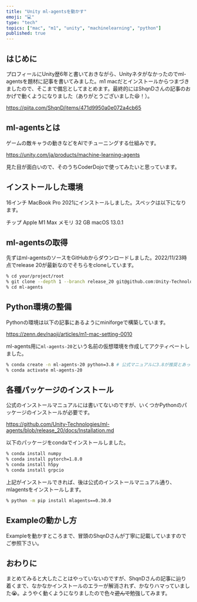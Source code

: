 ```yaml
---
title: "Unity ml-agentsを動かす"
emoji: "💻"
type: "tech"
topics: ["mac", "m1", "unity", "machinelearning", "python"]
published: true
---
```


## はじめに

プロフィールにUnity歴6年と書いておきながら、Unityネタがなかったのでml-agentsを題材に記事を書いてみました。m1 macだとインストールからつまづきましたので、そこまで備忘としてまとめます。最終的にはShqnDさんの記事のおかげで動くようになりました（ありがとうございました😆！）。

https://qiita.com/ShqnD/items/471d9950a0e072a4cb65

## ml-agentsとは

ゲームの敵キャラの動きなどをAIでチューニングする仕組みです。

https://unity.com/ja/products/machine-learning-agents

見た目が面白いので、そのうちCoderDojoで使ってみたいと思っています。

## インストールした環境

16インチ MacBook Pro 2021にインストールしました。スペックは以下になります。

チップ Apple M1 Max
メモリ 32 GB
macOS 13.0.1

## ml-agentsの取得

先ずはml-agentsのソースをGitHubからダウンロードしました。2022/11/23時点でrelease 20が最新なのでそちらをcloneしています。

```zsh
% cd your/project/root
% git clone --depth 1 --branch release_20 git@github.com:Unity-Technologies/ml-agents.git
% cd ml-agents
```

## Python環境の整備

Pythonの環境は以下の記事にあるようにminiforgeで構築しています。

https://zenn.dev/naoji/articles/m1-mac-setting-0010

ml-agents用に`ml-agents-20`という名前の仮想環境を作成してアクティベートしました。

```zsh
% conda create -n ml-agents-20 python=3.8 # 公式マニュアルに3.8が推奨とあったので3.8にしました。
% conda activate ml-agents-20
```

## 各種パッケージのインストール

公式のインストールマニュアルには書いてないのですが、いくつかPythonのパッケージのインストールが必要です。

https://github.com/Unity-Technologies/ml-agents/blob/release_20/docs/Installation.md

以下のパッケージをcondaでインストールしました。

```zsh
% conda install numpy
% conda install pytorch=1.8.0
% conda install h5py
% conda install grpcio
```

上記がインストールできれば、後は公式のインストールマニュアル通り、mlagentsをインストールします。

```zsh
% python -m pip install mlagents==0.30.0
```

## Exampleの動かし方

Exampleを動かすところまで、冒頭のShqnDさんが丁寧に記載していますのでご参照下さい。

## おわりに

まとめてみると大したことはやっていないのですが、ShqnDさんの記事に辿り着くまで、なかなかインストールのエラーが解消されず、かなりハマっていました😭。ようやく動くようになりましたので色々~~遊んで~~勉強してみます。

